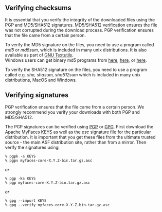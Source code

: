 ## Verifying checksums

It is essential that you verify the integrity of the downloaded
files using the PGP and MD5/SHA512 signatures.  MD5/SHA512 verification ensures the
file was not corrupted during the download process.  PGP verification
ensures that the file came from a certain person.
  
To verify the MD5 signature on the files, you need to use a program
called _md5_ or _md5sum_, which is
included in many unix distributions.  It is also available as part of
[GNU Textutils](http://www.gnu.org/software/textutils/textutils.html).  
Windows users can get binary md5 programs from [here](http://www.fourmilab.ch/md5/),
[here](http://www.pc-tools.net/win32/freeware/console/), or
[here](http://www.slavasoft.com/fsum/).

To verify the SHA512 signature on the files, you need to use a program called
e.g. _sha, shasum, sha512sum_ which is included in many unix distributions, MacOS
and Windows.  
  
## Verifying signatures

PGP verification ensures that the file came from a certain person.  We strongly recommend 
you verify your downloads with both PGP and MD5/SHA512.
 
The PGP signatures can be verified using [PGP](http://www.pgpi.org/) or 
[GPG](http://www.gnupg.org/).  First download the Apache MyFaces 
[KEYS](https://www.apache.org/dist/myfaces/KEYS) as well as the _asc_ signature file 
for the particular distribution. It is important that you get these files from the ultimate
trusted source - the main ASF distribution site, rather than from a mirror.
Then verify the signatures using:

```
% pgpk -a KEYS
% pgpv myfaces-core-X.Y.Z-bin.tar.gz.asc
```
	
_or_

```
% pgp -ka KEYS
% pgp myfaces-core-X.Y.Z-bin.tar.gz.asc
```
	
_or_

```
% gpg --import KEYS
% gpg --verify myfaces-core-X.Y.Z-bin.tar.gz.asc
```